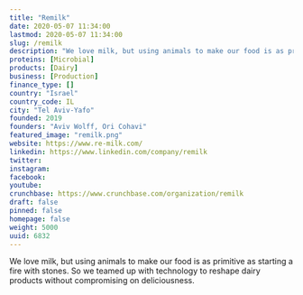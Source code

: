 ```yaml
---
title: "Remilk"
date: 2020-05-07 11:34:00
lastmod: 2020-05-07 11:34:00
slug: /remilk
description: "We love milk, but using animals to make our food is as primitive as starting a fire with stones. So we teamed up with technology to reshape dairy products without compromising on deliciousness."
proteins: [Microbial]
products: [Dairy]
business: [Production]
finance_type: []
country: "Israel"
country_code: IL
city: "Tel Aviv-Yafo"
founded: 2019
founders: "Aviv Wolff, Ori Cohavi"
featured_image: "remilk.png"
website: https://www.re-milk.com/
linkedin: https://www.linkedin.com/company/remilk
twitter: 
instagram: 
facebook: 
youtube: 
crunchbase: https://www.crunchbase.com/organization/remilk
draft: false
pinned: false
homepage: false
weight: 5000
uuid: 6832
---
```

We love milk, but using animals to make our food is as primitive as starting a fire with stones. So we teamed up with technology to reshape dairy products without compromising on deliciousness.
